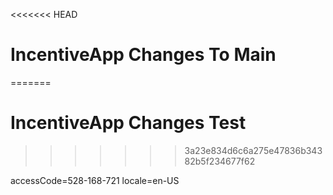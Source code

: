 <<<<<<< HEAD
# IncentiveApp Changes To Main
=======
# IncentiveApp Changes Test
>>>>>>> 3a23e834d6c6a275e47836b34382b5f234677f62

accessCode=528-168-721 locale=en-US